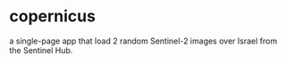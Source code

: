 # copernicus
a single-page app that load 2 random Sentinel-2 images over Israel from the Sentinel Hub.
